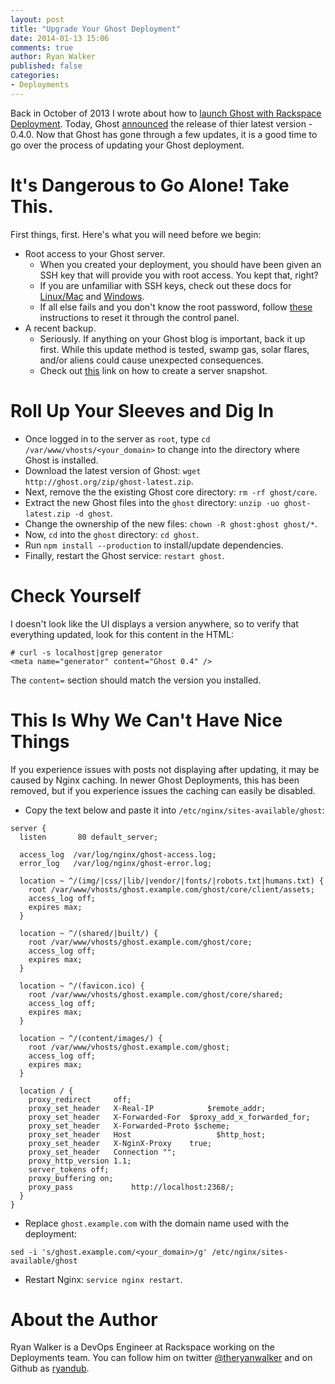 ```yaml
---
layout: post
title: "Upgrade Your Ghost Deployment"
date: 2014-01-13 15:06
comments: true
author: Ryan Walker
published: false
categories: 
- Deployments
---
```


Back in October of 2013 I wrote about how to [launch Ghost with Rackspace Deployment](http://developer.rackspace.com/blog/launch-ghost-with-rackspace-deployments.html). Today, Ghost [announced](http://blog.ghost.org/ghost-0-4/) the release of thier latest version - 0.4.0. Now that Ghost has gone through a few updates, it is a good time to go over the process of updating your Ghost deployment. <!--more-->

# It's Dangerous to Go Alone! Take This.

First things, first. Here's what you will need before we begin:

* Root access to your Ghost server.
	* When you created your deployment, you should have been given an SSH key that will provide you with root access. You kept that, right?
	* If you are unfamiliar with SSH keys, check out these docs for [Linux/Mac](http://www.rackspace.com/knowledge_center/article/logging-in-with-a-ssh-private-key-on-linuxmac) and [Windows](http://www.rackspace.com/knowledge_center/article/logging-in-with-a-ssh-private-key-on-windows).
	* If all else fails and you don't know the root password, follow [these](http://www.rackspace.com/knowledge_center/article/managing-your-server-7-reset-your-server-password-0) instructions to reset it through the control panel.
* A recent backup.
	* Seriously. If anything on your Ghost blog is important, back it up first. While this update method is tested, swamp gas, solar flares, and/or aliens could cause unexpected consequences.
	* Check out [this](http://www.rackspace.com/knowledge_center/article/cloud-essentials-4-creating-an-image-backup-cloning-and-restoring-a-server-from-a-saved) link on how to create a server snapshot.
	
# Roll Up Your Sleeves and Dig In

* Once logged in to the server as `root`, type `cd /var/www/vhosts/<your_domain>` to change into the directory where Ghost is installed.
* Download the latest version of Ghost: `wget http://ghost.org/zip/ghost-latest.zip`.
* Next, remove the the existing Ghost core directory: `rm -rf ghost/core`.
* Extract the new Ghost files into the `ghost` directory: `unzip -uo ghost-latest.zip -d ghost`.
* Change the ownership of the new files: `chown -R ghost:ghost ghost/*`.
* Now, `cd` into the `ghost` directory: `cd ghost`.
* Run `npm install --production` to install/update dependencies.
* Finally, restart the Ghost service: `restart ghost`.

# Check Yourself

I doesn't look like the UI displays a version anywhere, so to verify that everything updated, look for this content in the HTML:

```
# curl -s localhost|grep generator
<meta name="generator" content="Ghost 0.4" />
```

The `content=` section should match the version you installed.

# This Is Why We Can't Have Nice Things

If you experience issues with posts not displaying after updating, it may be caused by Nginx caching. In newer Ghost Deployments, this has been removed, but if you experience issues the caching can easily be disabled.

* Copy the text below and paste it into `/etc/nginx/sites-available/ghost`:

```
server {
  listen       80 default_server;

  access_log  /var/log/nginx/ghost-access.log;
  error_log   /var/log/nginx/ghost-error.log;

  location ~ ^/(img/|css/|lib/|vendor/|fonts/|robots.txt|humans.txt) {
    root /var/www/vhosts/ghost.example.com/ghost/core/client/assets;
    access_log off;
    expires max;
  }

  location ~ ^/(shared/|built/) {
    root /var/www/vhosts/ghost.example.com/ghost/core;
    access_log off;
    expires max;
  }

  location ~ ^/(favicon.ico) {
    root /var/www/vhosts/ghost.example.com/ghost/core/shared;
    access_log off;
    expires max;
  }

  location ~ ^/(content/images/) {
    root /var/www/vhosts/ghost.example.com/ghost;
    access_log off;
    expires max;
  }

  location / {
    proxy_redirect	   off;
    proxy_set_header   X-Real-IP            $remote_addr;
    proxy_set_header   X-Forwarded-For  $proxy_add_x_forwarded_for;
    proxy_set_header   X-Forwarded-Proto $scheme;
    proxy_set_header   Host                   $http_host;
    proxy_set_header   X-NginX-Proxy    true;
    proxy_set_header   Connection "";
    proxy_http_version 1.1;
    server_tokens off;
    proxy_buffering on;
    proxy_pass             http://localhost:2368/;
  }
}
```

* Replace `ghost.example.com` with the domain name used with the deployment:

```
sed -i 's/ghost.example.com/<your_domain>/g' /etc/nginx/sites-available/ghost
```

* Restart Nginx: `service nginx restart`.

# About the Author
Ryan Walker is a DevOps Engineer at Rackspace working on the Deployments team. You can follow him on twitter [@theryanwalker](http://twitter.com/theryanwalker) and on Github as [ryandub](https://github.com/ryandub).
